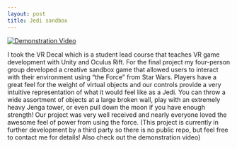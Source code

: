 ```yaml
---
layout: post
title: Jedi sandbox
---
```


[![Demonstration Video](https://img.youtube.com/vi/zqXvdnZSFrI/0.jpg)](https://www.youtube.com/watch?v=zqXvdnZSFrI)

I took the VR Decal which is a student lead course that teaches VR game development with Unity and Oculus Rift. For the final project my four-person group developed a creative sandbox game that allowed users to interact with their environment using “the Force” from Star Wars. Players have a great feel for the weight of virtual objects and our controls provide a very intuitive representation of what it would feel like as a Jedi. You can throw a wide assortment of objects at a large broken wall, play with an extremely heavy Jenga tower, or even pull down the moon if you have enough strength! Our project was very well received and nearly everyone loved the awesome feel of power from using the force. (This project is currently in further development by a third party so there is no public repo, but feel free to contact me for details! Also check out the demonstration video)